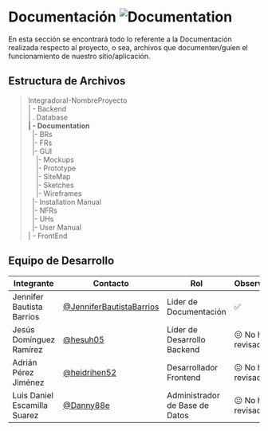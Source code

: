 # Documentación ![Documentation](https://img.shields.io/badge/Documentation-green)


En esta sección se encontrará todo lo referente a la Documentación realizada respecto al proyecto, o sea, archivos que documenten/guíen el funcionamiento de nuestro sitio/aplicación. 

## Estructura de Archivos

>IntegradoraI-NombreProyecto<br>
>| - Backend <br>
>| . Database<br>
>**| - Documentation**<br>
>&nbsp;&nbsp;|- BRs<br>
>&nbsp;&nbsp;|- FRs<br>
>&nbsp;&nbsp;|- GUI<br>
>&nbsp;&nbsp;&nbsp;&nbsp;|- Mockups<br>
>&nbsp;&nbsp;&nbsp;&nbsp;|- Prototype<br>
>&nbsp;&nbsp;&nbsp;&nbsp;|- SiteMap<br>
>&nbsp;&nbsp;&nbsp;&nbsp;|- Sketches<br>
>&nbsp;&nbsp;&nbsp;&nbsp;|- Wireframes<br>
>&nbsp;&nbsp;|- Installation Manual<br>
>&nbsp;&nbsp;|- NFRs<br>
>&nbsp;&nbsp;|- UHs<br>
>&nbsp;&nbsp;|- User Manual<br>
>| - FrontEnd


## Equipo de Desarrollo

|Integrante|Contacto|Rol|Observaciones|
|------------|--------|---|---|
|Jennifer Bautista Barrios|[@JenniferBautistaBarrios](https://github.com/GitUser)|Lider de Documentación|✅|
|Jesús Domínguez Ramírez|[@hesuh05](https://github.com/MTI-MarcoRH)|Líder de Desarrollo Backend|😐 No ha revisado.|
|Adrián Pérez Jiménez|[@heidrihen52](https://github.com/GitUser)|Desarrollador Frontend|😐 No ha revisado.|
|Luis Daniel Escamilla Suarez|[@Danny88e](https://github.com/GitUser)|Administrador de Base de Datos|😐 No ha revisado.|